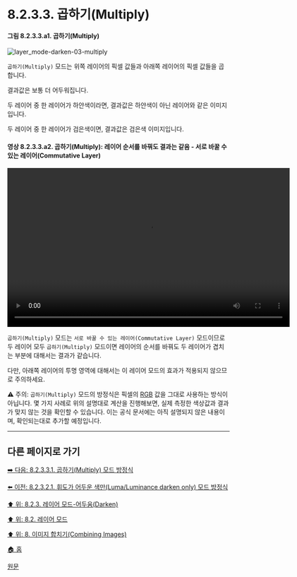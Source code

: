# 8.2.3.3. 곱하기(Multiply)
#### 그림 8.2.3.3.a1. 곱하기(Multiply)
![layer_mode-darken-03-multiply](https://github.com/wonder13662/gimp/assets/15767104/e95afa21-1848-43cb-9cae-3fdb1a367e2c)

`곱하기(Multiply)` 모드는 위쪽 레이어의 픽셀 값들과 아래쪽 레이어의 픽셀 값들을 곱합니다.

결과값은 보통 더 어두워집니다.

두 레이어 중 한 레이어가 하얀색이라면, 결과값은 하얀색이 아닌 레이어와 같은 이미지입니다.

두 레이어 중 한 레이어가 검은색이면, 결과값은 검은색 이미지입니다.

#### 영상 8.2.3.3.a2. 곱하기(Multiply): 레이어 순서를 바꿔도 결과는 같음 - 서로 바꿀 수 있는 레이어(Commutative Layer)
<video controls="controls" width="640" height="360" src="https://github.com/wonder13662/gimp/assets/15767104/163a1375-ab6f-4b21-9946-74b8f674095c"></video>

`곱하기(Multiply)` 모드는 `서로 바꿀 수 있는 레이어(Commutative Layer)` 모드이므로 두 레이어 모두 `곱하기(Multiply)` 모드이면 레이어의 순서를 바꿔도 두 레이어가 겹치는 부분에 대해서는 결과가 같습니다. 

다만, 아래쪽 레이어의 투명 영역에 대해서는 이 레이어 모드의 효과가 적용되지 않으므로 주의하세요.

⚠️ 주의: `곱하기(Multiply)` 모드의 방정식은 픽셀의 [RGB](./19-glossaryx-color_mode_rgb.md) 값을 그대로 사용하는 방식이 아닙니다. 몇 가지 사례로 위의 설명대로 계산을 진행해보면, 실제 측정한 색상값과 결과가 맞지 않는 것을 확인할 수 있습니다. 이는 공식 문서에는 아직 설명되지 않은 내용이며, 확인되는대로 추가할 예정입니다.

***

## 다른 페이지로 가기

[➡️ 다음: 8.2.3.3.1. 곱하기(Multiply) 모드 방정식](./08-02-03-03-01-equation.md)

[⬅️ 이전: 8.2.3.2.1. 휘도가 어두운 색만(Luma/Luminance darken only) 모드 방정식](./08-02-03-02-01-equation.md)

[⬆️ 위: 8.2.3. 레이어 모드-어두움(Darken)](./08-02-03-00-darken-layer-modes.md)

[⬆️ 위: 8.2. 레이어 모드](./08-02-00-layer_modes.md)

[⬆️ 위: 8. 이미지 합치기(Combining Images)](./08-00-combining-images.md)

[🏠 홈](./00-home.md)

[원문](https://docs.gimp.org/2.10/ko/layer-mode-group-lighten.html)
